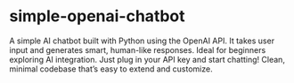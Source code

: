 # simple-openai-chatbot
A simple AI chatbot built with Python using the OpenAI API. It takes user input and generates smart, human-like responses. Ideal for beginners exploring AI integration. Just plug in your API key and start chatting! Clean, minimal codebase that’s easy to extend and customize.
